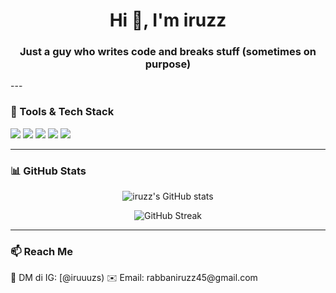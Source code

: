 <h1 align="center">Hi 👋, I'm iruzz</h1>
<h3 align="center">Just a guy who writes code and breaks stuff (sometimes on purpose)</h3>
---

### 🧰 Tools & Tech Stack

<p>
  <img src="https://img.shields.io/badge/Code-PHP-informational?style=flat&logo=php&logoColor=white&color=7952B3" />
  <img src="https://img.shields.io/badge/Code-JavaScript-informational?style=flat&logo=javascript&logoColor=white&color=F7DF1E" />
  <img src="https://img.shields.io/badge/Framework-Laravel-informational?style=flat&logo=laravel&logoColor=white&color=FF2D20" />
  <img src="https://img.shields.io/badge/Frontend-React-informational?style=flat&logo=react&logoColor=white&color=61DAFB" />
  <img src="https://img.shields.io/badge/Database-MySQL-informational?style=flat&logo=mysql&logoColor=white&color=4479A1" />
</p>

---

### 📊 GitHub Stats

<p align="center">
  <img src="https://github-readme-stats.vercel.app/api?username=iruzz&show_icons=true&theme=tokyonight&hide_border=true" alt="iruzz's GitHub stats" />
</p>

<p align="center">
  <img src="https://streak-stats.demolab.com?user=iruzz&theme=tokyonight&hide_border=true" alt="GitHub Streak" />
</p>


---

### 📫 Reach Me
<p>
  <!-- Ganti ini nanti sesuai link kamu -->
  💬 DM di IG: [@iruuuzs)  
  ✉️ Email: rabbaniruzz45@gmail.com  
</p>

